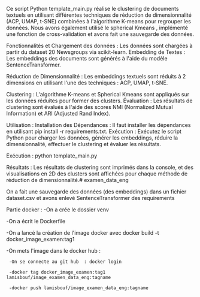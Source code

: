Ce script Python template_main.py réalise le clustering de documents textuels en utilisant différentes techniques de réduction de dimensionnalité (ACP, UMAP, t-SNE) combinées à l'algorithme K-means pour regrouper les données. Nous avons également utilisé le spherical Kmeans , implémenté une fonction de cross-validation  et avons fait une sauvegarde des données.

Fonctionnalités et Chargement des données : 
Les données sont chargées à partir du dataset 20 Newsgroups via scikit-learn. 
Embedding de Textes : Les embeddings des documents sont générés à l'aide du modèle SentenceTransformer. 

 Réduction de Dimensionnalité : Les embeddings textuels sont réduits à 2 dimensions en utilisant l'une des techniques : ACP, UMAP, t-SNE.
 
 Clustering : L'algorithme K-means et Spherical Kmeans sont appliqués sur les données réduites pour former des clusters.
 Évaluation : Les résultats de clustering sont évalués à l'aide des scores NMI (Normalized Mutual Information) et ARI (Adjusted Rand Index).

Utilisation :
Installation des Dépendances : Il faut installer les dépendances en utilisant pip install -r requirements.txt. 
Exécution : Exécutez le script Python pour charger les données, générer les embeddings, réduire la dimensionnalité, effectuer le clustering et évaluer les résultats.

Exécution :
python template_main.py 

Résultats : 
Les résultats de clustering sont imprimés dans la console, et des visualisations en 2D des clusters sont affichées pour chaque méthode de réduction de dimensionnalité.# examen_data_eng

On  a fait une sauvegarde des données (des embeddings) dans un fichier dataset.csv et avons enlevé SentenceTransformer des requirements


Partie docker :
-On a crée le dossier venv

-On a écrit le Dockerfile

-On a lancé la création de l'image docker avec docker build -t docker_image_examen:tag1

-On mets l'image dans le docker hub :

     -On se connecte au git hub  : docker login
     
     -docker tag docker_image_examen:tag1 lamisbouf/image_examen_data_eng:tagname
     
     -docker push lamisbouf/image_examen_data_eng:tagname




